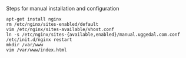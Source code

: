 Steps for manual installation and configuration

    apt-get install nginx
    rm /etc/nginx/sites-enabled/default
    vim /etc/nginx/sites-available/vhost.conf
    ln -s /etc/nginx/sites-{available,enabled}/manual.uggedal.com.conf
    /etc/init.d/nginx restart
    mkdir /var/www
    vim /var/www/index.html

